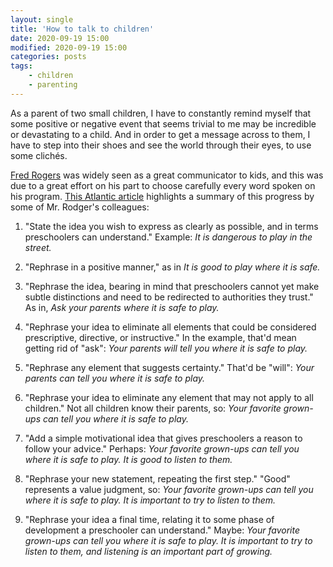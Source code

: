 ```yaml
---
layout: single
title: 'How to talk to children'
date: 2020-09-19 15:00
modified: 2020-09-19 15:00
categories: posts
tags:
    - children
    - parenting
---
```


As a parent of two small children, I have to constantly remind myself
that some positive or negative event that seems trivial to me may be
incredible or devastating to a child. And in order to get a message
across to them, I have to step into their shoes and see the world
through their eyes, to use some clichés.

[Fred Rogers](https://en.wikipedia.org/wiki/Fred_Rogers)
was widely seen as a great communicator to kids, and this was due to a
great effort on his part to choose carefully every word spoken on his
program. [This Atlantic
article](https://www.theatlantic.com/family/archive/2018/06/mr-rogers-neighborhood-talking-to-kids/562352)
highlights a summary of this progress by some of Mr. Rodger's
colleagues:

1. "State the idea you wish to express as clearly as possible, and in
   terms preschoolers can understand."
   Example: _It is dangerous to play in the street._

2. "Rephrase in a positive manner," as in _It is good to play where it
   is safe._

3. "Rephrase the idea, bearing in mind that preschoolers cannot yet
   make subtle distinctions and need to be redirected to authorities they
   trust." As in, _Ask your parents where it is safe to play._

4. "Rephrase your idea to eliminate all elements that could be
   considered prescriptive, directive, or instructive." In the example,
   that'd mean getting rid of "ask": _Your parents will tell you where it
   is safe to play._

5. "Rephrase any element that suggests certainty." That'd be "will":
   _Your parents can tell you where it is safe to play._

6. "Rephrase your idea to eliminate any element that may not apply to
   all children." Not all children know their parents, so: _Your favorite
   grown-ups can tell you where it is safe to play._

7. "Add a simple motivational idea that gives preschoolers a reason to
   follow your advice." Perhaps: _Your favorite grown-ups can tell you
   where it is safe to play. It is good to listen to them._

8. "Rephrase your new statement, repeating the first step." "Good"
   represents a value judgment, so: _Your favorite grown-ups can tell you
   where it is safe to play. It is important to try to listen to them._

9. "Rephrase your idea a final time, relating it to some phase of
   development a preschooler can understand." Maybe: _Your favorite
   grown-ups can tell you where it is safe to play. It is important to
   try to listen to them, and listening is an important part of growing._

